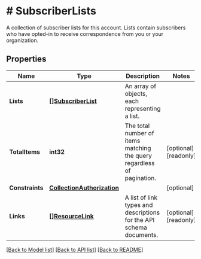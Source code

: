 # # SubscriberLists
A collection of subscriber lists for this account. Lists contain subscribers who have opted-in to receive correspondence from you or your organization.

## Properties 


Name | Type | Description | Notes
------------ | ------------- | ------------- | -------------
**Lists**| [**[]SubscriberList**](SubscriberList.md) | An array of objects, each representing a list.  |
**TotalItems**| **int32** | The total number of items matching the query regardless of pagination.  | [optional] [readonly]
**Constraints**| [**CollectionAuthorization**](CollectionAuthorization.md) |   | [optional]
**Links**| [**[]ResourceLink**](ResourceLink.md) | A list of link types and descriptions for the API schema documents.  | [optional] [readonly]


[[Back to Model list]](../../README.md#models) [[Back to API list]](../../README.md#endpoints) [[Back to README]](../../README.md)

